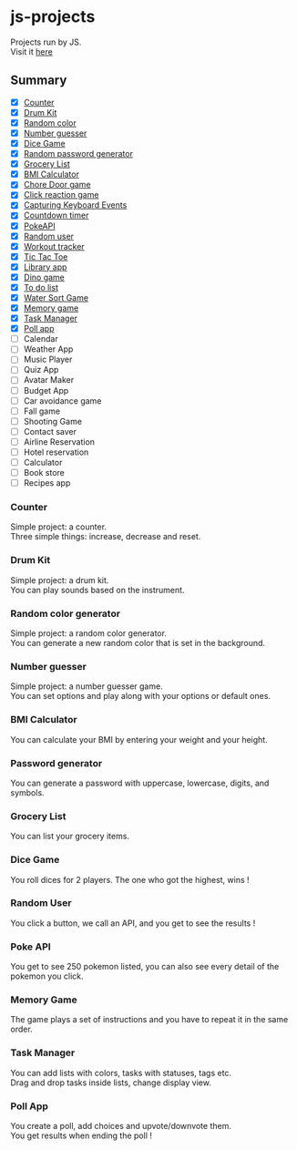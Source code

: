 # js-projects

Projects run by JS.  
Visit it [here](https://clemix37.github.io/js-projects/)

## Summary

-   [x] [Counter](https://github.com/Clemix37/js-projects#counter)
-   [x] [Drum Kit](https://github.com/Clemix37/js-projects#drum-kit)
-   [x] [Random color](https://github.com/Clemix37/js-projects#random-color-generator)
-   [x] [Number guesser](https://github.com/Clemix37/js-projects#number-guesser)
-   [x] [Dice Game](https://github.com/Clemix37/js-projects#dice-game)
-   [x] [Random password generator](https://github.com/Clemix37/js-projects#password-generator)
-   [x] [Grocery List](https://github.com/Clemix37/js-projects#grocery-list)
-   [x] [BMI Calculator](https://github.com/Clemix37/js-projects#bmi-calculator)
-   [x] [Chore Door game](https://clemix37.github.io/js-projects/projects/chore-door-game/)
-   [x] [Click reaction game](https://github.com/Clemix37/reaction-time)
-   [x] [Capturing Keyboard Events](https://clemix37.github.io/js-projects/projects/key-codes/)
-   [x] [Countdown timer](https://clemix37.github.io/js-projects/projects/countdown-timer/)
-   [x] [PokeAPI](https://clemix37.github.io/js-projects/projects/poke-api/)
-   [x] [Random user](https://clemix37.github.io/js-projects/projects/random-user/)
-   [x] [Workout tracker](https://clemix37.github.io/js-projects/projects/workout-tracker/)
-   [x] [Tic Tac Toe](https://clemix37.github.io/js-projects/projects/tic-tac-toe/)
-   [x] [Library app](https://clemix37.github.io/js-projects/projects/library/)
-   [x] [Dino game](https://clemix37.github.io/gamedev-bean-jump/)
-   [x] [To do list](https://clemix37.github.io/js-projects/projects/todo-list/)
-   [x] [Water Sort Game](https://clemix37.github.io/js-projects/projects/water-sort/)
-   [x] [Memory game](https://clemix37.github.io/js-projects/projects/memory-game/)
-   [x] [Task Manager](https://clemix37.github.io/js-projects/projects/task-manager/)
-   [x] [Poll app](https://clemix37.github.io/js-projects/projects/poll/)
-   [ ] Calendar
-   [ ] Weather App
-   [ ] Music Player
-   [ ] Quiz App
-   [ ] Avatar Maker
-   [ ] Budget App
-   [ ] Car avoidance game
-   [ ] Fall game
-   [ ] Shooting Game
-   [ ] Contact saver
-   [ ] Airline Reservation
-   [ ] Hotel reservation
-   [ ] Calculator
-   [ ] Book store
-   [ ] Recipes app

### Counter

Simple project: a counter.  
Three simple things: increase, decrease and reset.

### Drum Kit

Simple project: a drum kit.  
You can play sounds based on the instrument.

### Random color generator

Simple project: a random color generator.  
You can generate a new random color that is set in the background.

### Number guesser

Simple project: a number guesser game.  
You can set options and play along with your options or default ones.

### BMI Calculator

You can calculate your BMI by entering your weight and your height.

### Password generator

You can generate a password with uppercase, lowercase, digits, and symbols.

### Grocery List

You can list your grocery items.

### Dice Game

You roll dices for 2 players. The one who got the highest, wins !

### Random User

You click a button, we call an API, and you get to see the results !

### Poke API

You get to see 250 pokemon listed, you can also see every detail of the pokemon you click.

### Memory Game

The game plays a set of instructions and you have to repeat it in the same order.

### Task Manager

You can add lists with colors, tasks with statuses, tags etc.  
Drag and drop tasks inside lists, change display view.

### Poll App

You create a poll, add choices and upvote/downvote them.  
You get results when ending the poll !
